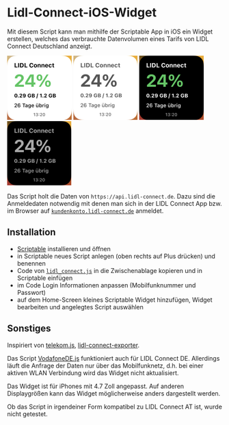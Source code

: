 # Lidl-Connect-iOS-Widget

Mit diesem Script kann man mithilfe der Scriptable App in iOS ein Widget erstellen, welches das verbrauchte Datenvolumen eines Tarifs von LIDL Connect Deutschland anzeigt.

![widget light mode](.github/light.PNG "widget light mode")
![widget light mode offline](.github/light_offline.PNG "widget light mode offline")
![widget dark mode](.github/dark.PNG "widget dark mode")
![widget dark mode offline](.github/dark_offline.PNG "widget dark mode offline")


Das Script holt die Daten von `https://api.lidl-connect.de`. Dazu sind die Anmeldedaten notwendig mit denen man sich in der LIDL Connect App bzw. im Browser auf [`kundenkonto.lidl-connect.de`](https://kundenkonto.lidl-connect.de) anmeldet.

## Installation
* [Scriptable](https://apps.apple.com/de/app/scriptable/id1405459188) installieren und öffnen
* in Scriptable neues Script anlegen (oben rechts auf Plus drücken) und benennen 
* Code von [`lidl_connect.js`](https://raw.githubusercontent.com/yannikmotzet/Lidl-Connect-iOS-Widget/main/lidl_connect.js) in die Zwischenablage kopieren und in Scriptable einfügen
* im Code Login Informationen anpassen (Mobilfunknummer und Passwort)
* auf dem Home-Screen kleines Scriptable Widget hinzufügen, Widget bearbeiten und angelegtes Script auswählen

## Sonstiges
Inspiriert von [telekom.js](https://gist.github.com/Sillium/f904fb89444bc8dde12cfc07b8fa8728), [lidl-connect-exporter](https://github.com/felix-engelmann/lidl-connect-exporter).

Das Script [VodafoneDE.js](https://github.com/ThisIsBenny/iOS-Widgets/tree/main/VodafoneDE) funktioniert auch für LIDL Connect DE. Allerdings läuft die Anfrage der Daten nur über das Mobilfunknetz, d.h. bei einer aktiven WLAN Verbindung wird das Widget nicht aktualisiert.

Das Widget ist für iPhones mit 4.7 Zoll angepasst. Auf anderen Displaygrößen kann das Widget möglicherweise anders dargestellt werden.

Ob das Script in irgendeiner Form kompatibel zu LIDL Connect AT ist, wurde nicht getestet.